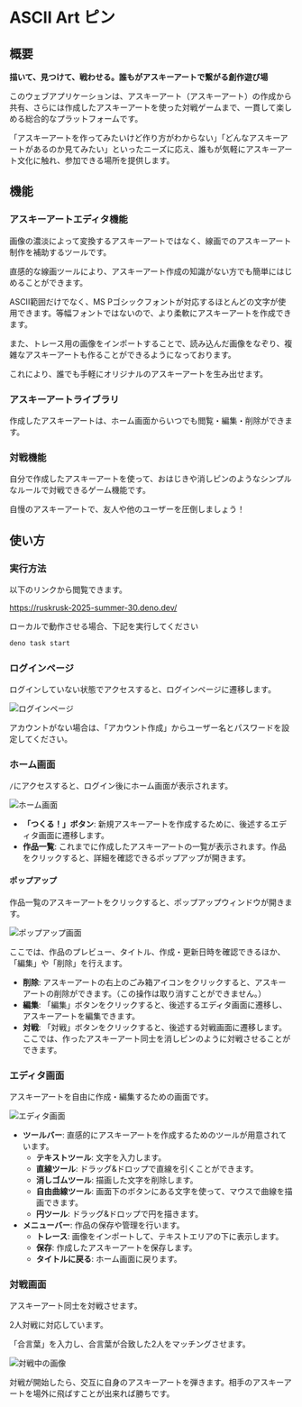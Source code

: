 # ASCII Art ピン

## 概要

**描いて、見つけて、戦わせる。誰もがアスキーアートで繋がる創作遊び場**

このウェブアプリケーションは、アスキーアート（アスキーアート）の作成から共有、さらには作成したアスキーアートを使った対戦ゲームまで、一貫して楽しめる総合的なプラットフォームです。

「アスキーアートを作ってみたいけど作り方がわからない」「どんなアスキーアートがあるのか見てみたい」といったニーズに応え、誰もが気軽にアスキーアート文化に触れ、参加できる場所を提供します。

## 機能

### アスキーアートエディタ機能

画像の濃淡によって変換するアスキーアートではなく、線画でのアスキーアート制作を補助するツールです。

直感的な線画ツールにより、アスキーアート作成の知識がない方でも簡単にはじめることができます。

ASCII範囲だけでなく、MS
Pゴシックフォントが対応するほとんどの文字が使用できます。等幅フォントではないので、より柔軟にアスキーアートを作成できます。

また、トレース用の画像をインポートすることで、読み込んだ画像をなぞり、複雑なアスキーアートも作ることができるようになっております。

これにより、誰でも手軽にオリジナルのアスキーアートを生み出せます。

### アスキーアートライブラリ

作成したアスキーアートは、ホーム画面からいつでも閲覧・編集・削除ができます。

### 対戦機能

自分で作成したアスキーアートを使って、おはじきや消しピンのようなシンプルなルールで対戦できるゲーム機能です。

自慢のアスキーアートで、友人や他のユーザーを圧倒しましょう！

## 使い方

### 実行方法

以下のリンクから閲覧できます。

https://ruskrusk-2025-summer-30.deno.dev/

ローカルで動作させる場合、下記を実行してください

```bash
deno task start
```

### ログインページ

ログインしていない状態でアクセスすると、ログインページに遷移します。

![ログインページ](/public/util/img-login.png)

アカウントがない場合は、「アカウント作成」からユーザー名とパスワードを設定してください。

### ホーム画面

`/`にアクセスすると、ログイン後にホーム画面が表示されます。

![ホーム画面](/public/util/img-home.png)

- **「つくる！」ボタン**:
  新規アスキーアートを作成するために、後述するエディタ画面に遷移します。
- **作品一覧**:
  これまでに作成したアスキーアートの一覧が表示されます。作品をクリックすると、詳細を確認できるポップアップが開きます。

#### ポップアップ

作品一覧のアスキーアートをクリックすると、ポップアップウィンドウが開きます。

![ポップアップ画面](/public/util/img-popup.png)

ここでは、作品のプレビュー、タイトル、作成・更新日時を確認できるほか、「編集」や「削除」を行えます。

- **削除**:
  アスキーアートの右上のごみ箱アイコンをクリックすると、アスキーアートの削除ができます。（この操作は取り消すことができません。）
- **編集**:
  「編集」ボタンをクリックすると、後述するエディタ画面に遷移し、アスキーアートを編集できます。
- **対戦**:
  「対戦」ボタンをクリックすると、後述する対戦画面に遷移します。ここでは、作ったアスキーアート同士を消しピンのように対戦させることができます。

### エディタ画面

アスキーアートを自由に作成・編集するための画面です。

![エディタ画面](/public/util/img-editor1.png)

- **ツールバー**:
  直感的にアスキーアートを作成するためのツールが用意されています。
  - **テキストツール**: 文字を入力します。
  - **直線ツール**: ドラッグ&ドロップで直線を引くことができます。
  - **消しゴムツール**: 描画した文字を削除します。
  - **自由曲線ツール**:
    画面下のボタンにある文字を使って、マウスで曲線を描画できます。
  - **円ツール**: ドラッグ&ドロップで円を描きます。
- **メニューバー**: 作品の保存や管理を行います。
  - **トレース**: 画像をインポートして、テキストエリアの下に表示します。
  - **保存**: 作成したアスキーアートを保存します。
  - **タイトルに戻る**: ホーム画面に戻ります。

### 対戦画面

アスキーアート同士を対戦させます。

2人対戦に対応しています。

「合言葉」を入力し、合言葉が合致した2人をマッチングさせます。

![対戦中の画像](/public/util/img-battle.png)

対戦が開始したら、交互に自身のアスキーアートを弾きます。相手のアスキーアートを場外に飛ばすことが出来れば勝ちです。
